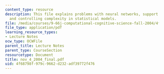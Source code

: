 ```yaml
---
content_type: resource
description: This file explains problems with neural networks, support vector machines,
  and controlling complexity in statistical models.
file: /media/courses/9-66j-computational-cognitive-science-fall-2004/4f68798f979c9662d232adf39772f476_nov_4_2004_final.pdf
file_type: application/pdf
learning_resource_types:
- Lecture Notes
ocw_type: OCWFile
parent_title: Lecture Notes
parent_type: CourseSection
resourcetype: Document
title: nov_4_2004_final.pdf
uid: 4f68798f-979c-9662-d232-adf39772f476
---
```

